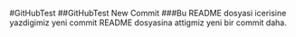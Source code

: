 #GitHubTest
##GitHubTest New Commit
###Bu README dosyasi icerisine yazdigimiz yeni commit
README dosyasina attigmiz yeni bir commit daha.
